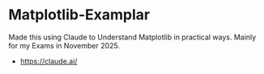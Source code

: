# Matplotlib-Examplar
Made this using Claude to Understand Matplotlib in practical ways. Mainly for my Exams in November 2025.
- https://claude.ai/
